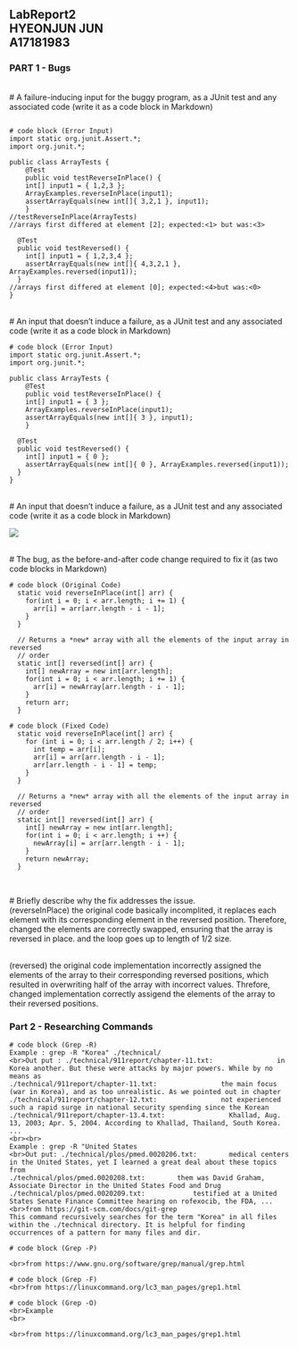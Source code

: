 LabReport2 <br> 
HYEONJUN JUN <br>
A17181983 <br>
---
### PART 1 - Bugs

<br> # A failure-inducing input for the buggy program, as a JUnit test and any associated code (write it as a code block in Markdown)
```

# code block (Error Input)
import static org.junit.Assert.*;
import org.junit.*;

public class ArrayTests {
	@Test 
	public void testReverseInPlace() {
    int[] input1 = { 1,2,3 };
    ArrayExamples.reverseInPlace(input1);
    assertArrayEquals(new int[]{ 3,2,1 }, input1);
	}
//testReverseInPlace(ArrayTests)
//arrays first differed at element [2]; expected:<1> but was:<3>

  @Test
  public void testReversed() {
    int[] input1 = { 1,2,3,4 };
    assertArrayEquals(new int[]{ 4,3,2,1 }, ArrayExamples.reversed(input1));
  }
//arrays first differed at element [0]; expected:<4>but was:<0>
}
```

<br> # An input that doesn’t induce a failure, as a JUnit test and any associated code (write it as a code block in Markdown)
```
# code block (Error Input)
import static org.junit.Assert.*;
import org.junit.*;

public class ArrayTests {
	@Test 
	public void testReverseInPlace() {
    int[] input1 = { 3 };
    ArrayExamples.reverseInPlace(input1);
    assertArrayEquals(new int[]{ 3 }, input1);
	}

  @Test
  public void testReversed() {
    int[] input1 = { 0 };
    assertArrayEquals(new int[]{ 0 }, ArrayExamples.reversed(input1));
  }
}
```

<br> # An input that doesn’t induce a failure, as a JUnit test and any associated code (write it as a code block in Markdown)


<img src= "https://github.com/kfru5515/cse15l-lab-reports-fa23/blob/main/Screenshot%202023-11-04%20114506.png?raw=true"/>

<br> # The bug, as the before-and-after code change required to fix it (as two code blocks in Markdown)
```
# code block (Original Code)
  static void reverseInPlace(int[] arr) {
    for(int i = 0; i < arr.length; i += 1) {
      arr[i] = arr[arr.length - i - 1];
    }
  }

  // Returns a *new* array with all the elements of the input array in reversed
  // order
  static int[] reversed(int[] arr) {
    int[] newArray = new int[arr.length];
    for(int i = 0; i < arr.length; i += 1) {
      arr[i] = newArray[arr.length - i - 1];
    }
    return arr;
  }
```

```
# code block (Fixed Code)
  static void reverseInPlace(int[] arr) {
    for (int i = 0; i < arr.length / 2; i++) {
      int temp = arr[i];
      arr[i] = arr[arr.length - i - 1];
      arr[arr.length - i - 1] = temp;
    }
  }

  // Returns a *new* array with all the elements of the input array in reversed
  // order
  static int[] reversed(int[] arr) {
    int[] newArray = new int[arr.length];
    for(int i = 0; i < arr.length; i ++) {
      newArray[i] = arr[arr.length - i - 1];
    }
    return newArray;
  }


```
<br> # Briefly describe why the fix addresses the issue.
<br> (reverseInPlace) the original code basically incomplited, it replaces each element with its corresponding element in the reversed position. Therefore, changed the elements are correctly swapped, ensuring that the array is reversed in place. and the loop goes up to length of 1/2 size. 

<br> (reversed) the original code implementation incorrectly assigned the elements of the array to their corresponding reversed positions, which resulted in overwriting half of the array with incorrect values. Threfore,  changed implementation correctly assigend the elements of the array to their reversed positions. 

### Part 2 - Researching Commands

```
# code block (Grep -R)
Example : grep -R "Korea" ./technical/
<br>Out put : ./technical/911report/chapter-11.txt:                in Korea another. But these were attacks by major powers. While by no means as
./technical/911report/chapter-11.txt:                the main focus (war in Korea), and as too unrealistic. As we pointed out in chapter
./technical/911report/chapter-12.txt:                not experienced such a rapid surge in national security spending since the Korean
./technical/911report/chapter-13.4.txt:                Khallad, Aug. 13, 2003; Apr. 5, 2004. According to Khallad, Thailand, South Korea. ...
<br><br>
Example : grep -R "United States
<br>Out put: ./technical/plos/pmed.0020206.txt:        medical centers in the United States, yet I learned a great deal about these topics from      
./technical/plos/pmed.0020208.txt:        them was David Graham, Associate Director in the United States Food and Drug
./technical/plos/pmed.0020209.txt:            testified at a United States Senate Finance Committee hearing on rofexocib, the FDA, ...
<br>from https://git-scm.com/docs/git-grep
This command recursively searches for the term "Korea" in all files within the ./technical directory. It is helpful for finding occurrences of a pattern for many files and dir.

```

```
# code block (Grep -P)

<br>from https://www.gnu.org/software/grep/manual/grep.html
```

```
# code block (Grep -F)
<br>from https://linuxcommand.org/lc3_man_pages/grep1.html
```

```
# code block (Grep -O)
<br>Example
<br>

<br>from https://linuxcommand.org/lc3_man_pages/grep1.html
```



